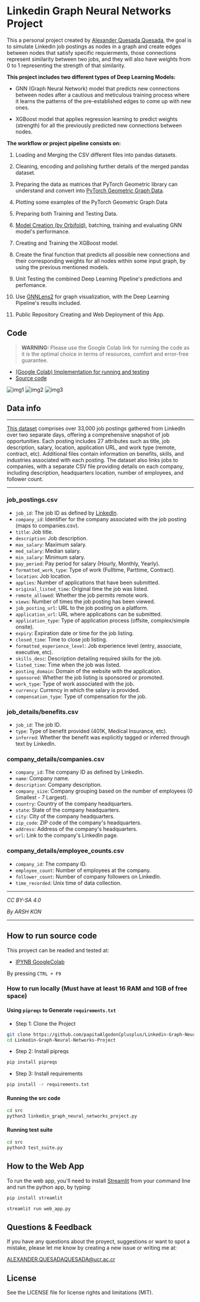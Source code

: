 # Linkedin Graph Neural Networks Project


This a personal project created by [Alexander Quesada Quesada](https://www.linkedin.com/in/alexander-quesada-quesada-b91348259/), the goal is to simulate Linkedin job postings as nodes in a graph and create edges between nodes that satisfy specific requierments, those connections represent similarity between two jobs, and they will also have weights from 0 to 1 representing the strength of that similarity.

**This project includes two different types of Deep Learning Models:**

* GNN (Graph Neural Network) model that predicts new connections between nodes after a cautious and meticulous training process where it learns the patterns of the pre-established edges to come up with new ones.

* XGBoost model that applies regression learning to predict  weights (strength) for all the previously predicted
new connections between nodes.

**The workflow or project pipeline consists on:**  

1. Loading and Merging the CSV different files into pandas datasets.

2. Cleaning, encoding and polishing further details of the merged pandas dataset.

3. Preparing the data as matrices that PyTorch Geometric library can understand and convert into [PyTorch Geometric Graph Data](https://pytorch-geometric.readthedocs.io/en/latest/modules/datasets.html).

4. Plotting some examples of the PyTorch Geometric Graph Data

5. Preparing both Training and Testing Data.

6. [Model Creation (by Orbifold)](https://github.com/Orbifold/pyg-link-prediction/blob/main/run.py#L22), batching, training and evaluating GNN model's performance.

7. Creating and Training the XGBoost model.

8. Create the final function that predicts all possible new connections and their corresponding weights for all nodes within some input graph, by using the previous mentioned models.

9. Unit Testing the combined Deep Learning Pipeline's predictions and perfomance.

10. Use [GNNLens2](https://github.com/dmlc/GNNLens2) for graph visualization, with the Deep Learning Pipeline's results included.

11. Public Repository Creating and Web Deployment of this App.


## Code

> **WARNING:** Please use the Google Colab link for running the code as it is the optimal choice in terms of resources, comfort and error-free guarantee.

- [(Google Colab) Implementation for running and testing](https://colab.research.google.com/drive/1a1V229rw7qFSgOZEej05VIZKsePwit3a?usp=sharing)
- [Source code](src/Linkedin_Graph_Neural_Networks_Project.ipynb)
  
![img1](figures/plot1.png)
![img2](figures/plot2.png)
![img3](figures/plot3.png)

## Data info

---

[This dataset](https://www.kaggle.com/datasets/arshkon/linkedin-job-postings) comprises over 33,000 job postings gathered from LinkedIn over two separate days, offering a comprehensive snapshot of job opportunities. Each posting includes 27 attributes such as title, job description, salary, location, application URL, and work type (remote, contract, etc). Additional files contain information on benefits, skills, and industries associated with each posting. The dataset also links jobs to companies, with a separate CSV file providing details on each company, including description, headquarters location, number of employees, and follower count.

---

### job_postings.csv

- `job_id`: The job ID as defined by [LinkedIn](https://www.linkedin.com/jobs/view/job_id).
- `company_id`: Identifier for the company associated with the job posting (maps to companies.csv).
- `title`: Job title.
- `description`: Job description.
- `max_salary`: Maximum salary.
- `med_salary`: Median salary.
- `min_salary`: Minimum salary.
- `pay_period`: Pay period for salary (Hourly, Monthly, Yearly).
- `formatted_work_type`: Type of work (Fulltime, Parttime, Contract).
- `location`: Job location.
- `applies`: Number of applications that have been submitted.
- `original_listed_time`: Original time the job was listed.
- `remote_allowed`: Whether the job permits remote work.
- `views`: Number of times the job posting has been viewed.
- `job_posting_url`: URL to the job posting on a platform.
- `application_url`: URL where applications can be submitted.
- `application_type`: Type of application process (offsite, complex/simple onsite).
- `expiry`: Expiration date or time for the job listing.
- `closed_time`: Time to close job listing.
- `formatted_experience_level`: Job experience level (entry, associate, executive, etc).
- `skills_desc`: Description detailing required skills for the job.
- `listed_time`: Time when the job was listed.
- `posting_domain`: Domain of the website with the application.
- `sponsored`: Whether the job listing is sponsored or promoted.
- `work_type`: Type of work associated with the job.
- `currency`: Currency in which the salary is provided.
- `compensation_type`: Type of compensation for the job.
‎

### job_details/benefits.csv

- `job_id`: The job ID.
- `type`: Type of benefit provided (401K, Medical Insurance, etc).
- `inferred`: Whether the benefit was explicitly tagged or inferred through text by LinkedIn.

### company_details/companies.csv

- `company_id`: The company ID as defined by LinkedIn.
- `name`: Company name.
- `description`: Company description.
- `company_size`: Company grouping based on the number of employees (0 Smallest - 7 Largest).
- `country`: Country of the company headquarters.
- `state`: State of the company headquarters.
- `city`: City of the company headquarters.
- `zip_code`: ZIP code of the company's headquarters.
- `address`: Address of the company's headquarters.
- `url`: Link to the company's LinkedIn page.

### company_details/employee_counts.csv

- `company_id`: The company ID.
- `employee_count`: Number of employees at the company.
- `follower_count`: Number of company followers on LinkedIn.
- `time_recorded`: Unix time of data collection.

---

*CC BY-SA 4.0*

*By ARSH KON*

---


## How to run source code

This proyect can be readed and tested at:

* [IPYNB GoogleColab](https://colab.research.google.com/drive/1a1V229rw7qFSgOZEej05VIZKsePwit3a?usp=sharing)

By pressing ``CTRL + F9``

### How to run locally (Must have at least 16 RAM and 1GB of free space)

#### Using `pipreqs` to Generate `requirements.txt`

* Step 1: Clone the Project

```bash
git clone https://github.com/papitaAlgodonCplusplus/Linkedin-Graph-Neural-Networks-Project.git
cd Linkedin-Graph-Neural-Networks-Project
```

* Step 2: Install pipreqs

```bash
pip install pipreqs
```

* Step 3: Install requirements

```bash
pip install -r requirements.txt
```

#### Running the src code

```bash
cd src
python3 linkedin_graph_neural_networks_project.py 
```

#### Running test suite

```bash
cd src
python3 test_suite.py 
```

## How to the Web App

To run the web app, you'll need to install [Streamlit](https://streamlit.io/) from your command line and run the python app, by typing:

```bash
pip install streamlit

streamlit run web_app.py
```

## Questions & Feedback

If you have any questions about the proyect, suggestions or want to spot a mistake, please let me know by creating a new issue or writing me at:

<ALEXANDER.QUESADAQUESADA@ucr.ac.cr>

## License

See the LICENSE file for license rights and limitations (MIT).